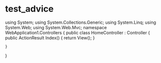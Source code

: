 # test_advice
﻿using System;
using System.Collections.Generic;
using System.Linq;
using System.Web;
using System.Web.Mvc;
namespace WebApplication1.Controllers
{
    public class HomeController : Controller
    {
        public ActionResult Index()
        {
            return View();
        }

    }
}
